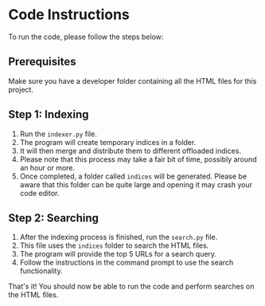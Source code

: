 # Code Instructions

To run the code, please follow the steps below:

## Prerequisites

Make sure you have a developer folder containing all the HTML files for this project.

## Step 1: Indexing

1. Run the `indexer.py` file.
2. The program will create temporary indices in a folder.
3. It will then merge and distribute them to different offloaded indices.
4. Please note that this process may take a fair bit of time, possibly around an hour or more.
5. Once completed, a folder called `indices` will be generated. Please be aware that this folder can be quite large and opening it may crash your code editor.

## Step 2: Searching

1. After the indexing process is finished, run the `search.py` file.
2. This file uses the `indices` folder to search the HTML files.
3. The program will provide the top 5 URLs for a search query.
4. Follow the instructions in the command prompt to use the search functionality.

That's it! You should now be able to run the code and perform searches on the HTML files.
